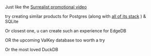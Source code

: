 Just like the [Surrealist promotional video](https://www.youtube.com/watch?v=l0_lj-ILVhE)

try creating similar products for Postgres (along with [all of its stack](https://www.amazingcto.com/postgres-for-everything/) ) & SQLite

Or closest one, u can create such an experience for EdgeDB

OR the upcoming ValKey database too worth a try

Or the most loved DuckDB
